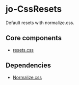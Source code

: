 # jo-CssResets

Default resets with normalize.css.

## Core components

- [resets.css](assets/css/resets.css)

## Dependencies

- [Normalize.css](https://cdnjs.cloudflare.com/ajax/libs/normalize/8.0.1/normalize.min.css)